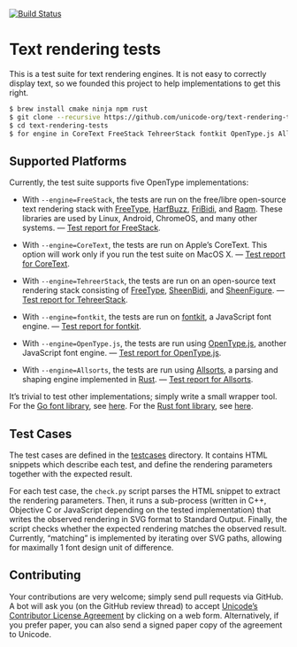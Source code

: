 [![Build Status](https://travis-ci.org/unicode-org/text-rendering-tests.svg)](https://travis-ci.org/unicode-org/text-rendering-tests)

# Text rendering tests

This is a test suite for text rendering engines. It is not easy to correctly
display text, so we founded this project to help implementations to
get this right.

```bash
$ brew install cmake ninja npm rust
$ git clone --recursive https://github.com/unicode-org/text-rendering-tests.git
$ cd text-rendering-tests
$ for engine in CoreText FreeStack TehreerStack fontkit OpenType.js Allsorts ; do python check.py --engine=$engine --output=reports/$engine.html ; done
```


## Supported Platforms

Currently, the test suite supports five OpenType implementations:

* With `--engine=FreeStack`, the tests are run on the free/libre
open-source text rendering stack with [FreeType](https://www.freetype.org/),
[HarfBuzz](https://www.freedesktop.org/wiki/Software/HarfBuzz/),
[FriBidi](https://www.fribidi.org/),
and [Raqm](https://github.com/HOST-Oman/libraqm). These libraries
are used by Linux, Android, ChromeOS, and many other systems.
— [Test report for FreeStack](https://rawgit.com/unicode-org/text-rendering-tests/master/reports/FreeStack.html).

* With `--engine=CoreText`, the tests are run on Apple’s CoreText.
This option will work only if you run the test suite on MacOS X.
— [Test report for CoreText](https://rawgit.com/unicode-org/text-rendering-tests/master/reports/CoreText.html).

* With `--engine=TehreerStack`, the tests are run on an open-source
text rendering stack consisting of [FreeType](https://www.freetype.org/),
[SheenBidi](https://github.com/Tehreer/SheenBidi), and
[SheenFigure](https://github.com/Tehreer/SheenFigure).
— [Test report for TehreerStack](https://rawgit.com/unicode-org/text-rendering-tests/master/reports/TehreerStack.html).

* With `--engine=fontkit`, the tests are run on
[fontkit](http://github.com/devongovett/fontkit), a JavaScript font engine.
— [Test report for fontkit](https://rawgit.com/unicode-org/text-rendering-tests/master/reports/fontkit.html).

* With `--engine=OpenType.js`, the tests are run using [OpenType.js](https://github.com/nodebox/opentype.js), another JavaScript font engine.
— [Test report for OpenType.js](https://rawgit.com/unicode-org/text-rendering-tests/master/reports/OpenType.js.html).

* With `--engine=Allsorts`, the tests are run using [Allsorts](https://github.com/yeslogic/allsorts),
  a parsing and shaping engine implemented in [Rust](https://www.rust-lang.org/).
— [Test report for Allsorts](https://rawgit.com/unicode-org/text-rendering-tests/master/reports/Allsorts.html).

It’s trivial to test other implementations; simply write a small
wrapper tool. For the [Go font
library](https://godoc.org/golang.org/x/image/font/sfnt), see
[here](https://github.com/golang/go/issues/20208). For the [Rust font
library](https://github.com/google/font-rs), see
[here](https://github.com/google/font-rs/issues/17).


## Test Cases

The test cases are defined in the [testcases](testcases/) directory.
It contains HTML snippets which describe each test, and define the
rendering parameters together with the expected result.

For each test case, the `check.py` script parses the HTML snippet to
extract the rendering parameters. Then, it runs a sub-process (written
in C++, Objective C or JavaScript depending on the tested
implementation) that writes the observed rendering in SVG format to
Standard Output. Finally, the script checks whether the expected
rendering matches the observed result.  Currently, “matching” is
implemented by iterating over SVG paths, allowing for maximally 1 font
design unit of difference.


## Contributing

Your contributions are very welcome; simply send pull requests via
GitHub.  A bot will ask you (on the GitHub review thread) to accept
[Unicode’s Contributor License Agreement](unicode_cla.pdf) by clicking
on a web form. Alternatively, if you prefer paper, you can also send a
signed paper copy of the agreement to Unicode.
